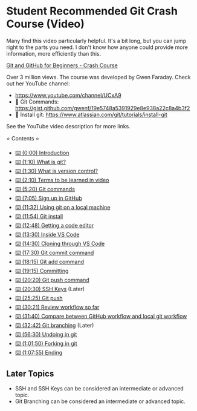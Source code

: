 # Student Recommended Git Crash Course (Video)

Many find this video particularly helpful.
It's a bit long, but you can jump right to the parts you need.
I don't know how anyone could provide more information, more efficiently than this.

[Git and GitHub for Beginners - Crash Course](https://www.youtube.com/watch?v=RGOj5yH7evk)

Over 3 million views.
The course was developed by Gwen Faraday.
Check out her YouTube channel:

- <https://www.youtube.com/channel/UCxA9>
- 🔗 Git Commands: <https://gist.github.com/gwenf/19e5748a5391929e8e938a22c8a4b3f2>
- 🔗 Install git: <https://www.atlassian.com/git/tutorials/install-git>

See the YouTube video description for more links.

⭐️ Contents ⭐️

- [⌨️ (0:00) Introduction](https://www.youtube.com/watch?v=RGOj5yH7evk&t=0s)
- [⌨️ (1:10) What is git?](https://www.youtube.com/watch?v=RGOj5yH7evk&t=70s)
- [⌨️ (1:30) What is version control?](https://www.youtube.com/watch?v=RGOj5yH7evk&t=90s)
- [⌨️ (2:10) Terms to be learned in video](https://www.youtube.com/watch?v=RGOj5yH7evk&t=130s)
- [⌨️ (5:20) Git commands](https://www.youtube.com/watch?v=RGOj5yH7evk&t=320s)
- [⌨️ (7:05) Sign up in GitHub](https://www.youtube.com/watch?v=RGOj5yH7evk&t=425s)
- [⌨️ (11:32) Using git on a local machine](https://www.youtube.com/watch?v=RGOj5yH7evk&t=692s)
- [⌨️ (11:54) Git install](https://www.youtube.com/watch?v=RGOj5yH7evk&t=714s)
- [⌨️ (12:48) Getting a code editor](https://www.youtube.com/watch?v=RGOj5yH7evk&t=768s)
- [⌨️ (13:30) Inside VS Code](https://www.youtube.com/watch?v=RGOj5yH7evk&t=810s)
- [⌨️ (14:30) Cloning through VS Code](https://www.youtube.com/watch?v=RGOj5yH7evk&t=870s)
- [⌨️ (17:30) Git commit command](https://www.youtube.com/watch?v=RGOj5yH7evk&t=1050s)
- [⌨️ (18:15) Git add command](https://www.youtube.com/watch?v=RGOj5yH7evk&t=1095s)
- [⌨️ (19:15) Committing](https://www.youtube.com/watch?v=RGOj5yH7evk&t=1155s)
- [⌨️ (20:20) Git push command](https://www.youtube.com/watch?v=RGOj5yH7evk&t=1220s)
- [⌨️ (20:30) SSH Keys](https://www.youtube.com/watch?v=RGOj5yH7evk&t=1230s) (Later)
- [⌨️ (25:25) Git push](https://www.youtube.com/watch?v=RGOj5yH7evk&t=1525s)
- [⌨️ (30:21) Review workflow so far](https://www.youtube.com/watch?v=RGOj5yH7evk&t=1821s)
- [⌨️ (31:40) Compare between GitHub workflow and local git workflow](https://www.youtube.com/watch?v=RGOj5yH7evk&t=1900s)
- [⌨️ (32:42) Git branching](https://www.youtube.com/watch?v=RGOj5yH7evk&t=1962s) (Later)
- [⌨️ (56:30) Undoing in git](https://www.youtube.com/watch?v=RGOj5yH7evk&t=3390s)
- [⌨️ (1:01:50) Forking in git](https://www.youtube.com/watch?v=RGOj5yH7evk&t=3710s)
- [⌨️ (1:07:55) Ending](https://www.youtube.com/watch?v=RGOj5yH7evk&t=4075s)

## Later Topics

- SSH and SSH Keys can be considered an intermediate or advanced topic.
- Git Branching can be considered an intermediate or advanced topic.
